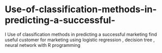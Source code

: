 # Use-of-classification-methods-in-predicting-a-successful-
I Use of classification methods in predicting a successful marketing find useful customer for marketing using logistic regression , decision tree , neural network with R programming
